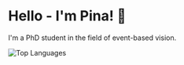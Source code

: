 # Hello - I'm Pina! 👋

I'm a PhD student in the field of event-based vision.  

![Top Languages](https://github-readme-stats.vercel.app/api/top-langs/?username=pina-cola&layout=compact)
